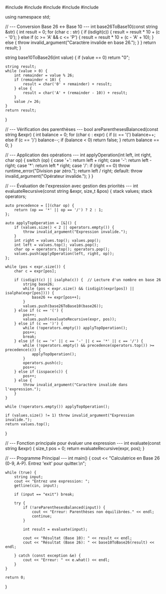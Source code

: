#include <iostream>
#include <stack>
#include <string>
#include <cctype>
#include <stdexcept>

using namespace std;

// --- Conversion Base 26 ↔ Base 10 ---
int base26ToBase10(const string &str) {
    int result = 0;
    for (char c : str) {
        if (isdigit(c)) {
            result = result * 10 + (c - '0');
        } else if (c >= 'A' && c <= 'P') {
            result = result * 10 + (c - 'A' + 10);
        } else {
            throw invalid_argument("Caractère invalide en base 26.");
        }
    }
    return result;
}

string base10ToBase26(int value) {
    if (value == 0) return "0";

    string result;
    while (value > 0) {
        int remainder = value % 26;
        if (remainder < 10) {
            result = char('0' + remainder) + result;
        } else {
            result = char('A' + (remainder - 10)) + result;
        }
        value /= 26;
    }
    return result;
}

// --- Vérification des parenthèses ---
bool areParenthesesBalanced(const string &expr) {
    int balance = 0;
    for (char c : expr) {
        if (c == '(') balance++;
        else if (c == ')') balance--;
        if (balance < 0) return false;
    }
    return balance == 0;
}

// --- Application des opérations ---
int applyOperation(int left, int right, char op) {
    switch (op) {
        case '+': return left + right;
        case '-': return left - right;
        case '*': return left * right;
        case '/':
            if (right == 0) throw runtime_error("Division par zéro.");
            return left / right;
        default: throw invalid_argument("Opérateur invalide.");
    }
}

// --- Évaluation de l'expression avec gestion des priorités ---
int evaluateRecursive(const string &expr, size_t &pos) {
    stack<int> values;
    stack<char> operators;

    auto precedence = [](char op) {
        return (op == '*' || op == '/') ? 2 : 1;
    };

    auto applyTopOperation = [&]() {
        if (values.size() < 2 || operators.empty()) {
            throw invalid_argument("Expression invalide.");
        }
        int right = values.top(); values.pop();
        int left = values.top(); values.pop();
        char op = operators.top(); operators.pop();
        values.push(applyOperation(left, right, op));
    };

    while (pos < expr.size()) {
        char c = expr[pos];

        if (isdigit(c) || isalpha(c)) {  // Lecture d'un nombre en base 26
            string base26;
            while (pos < expr.size() && (isdigit(expr[pos]) || isalpha(expr[pos]))) {
                base26 += expr[pos++];
            }
            values.push(base26ToBase10(base26));
        } else if (c == '(') {
            pos++;
            values.push(evaluateRecursive(expr, pos));
        } else if (c == ')') {
            while (!operators.empty()) applyTopOperation();
            pos++;
            break;
        } else if (c == '+' || c == '-' || c == '*' || c == '/') {
            while (!operators.empty() && precedence(operators.top()) >= precedence(c)) {
                applyTopOperation();
            }
            operators.push(c);
            pos++;
        } else if (isspace(c)) {
            pos++;
        } else {
            throw invalid_argument("Caractère invalide dans l'expression.");
        }
    }

    while (!operators.empty()) applyTopOperation();

    if (values.size() != 1) throw invalid_argument("Expression invalide.");
    return values.top();
}

// --- Fonction principale pour évaluer une expression ---
int evaluate(const string &expr) {
    size_t pos = 0;
    return evaluateRecursive(expr, pos);
}

// --- Programme Principal ---
int main() {
    cout << "Calculatrice en Base 26 (0-9, A-P). Entrez 'exit' pour quitter.\n";

    while (true) {
        string input;
        cout << "Entrez une expression: ";
        getline(cin, input);

        if (input == "exit") break;

        try {
            if (!areParenthesesBalanced(input)) {
                cout << "Erreur: Parenthèses non équilibrées." << endl;
                continue;
            }

            int result = evaluate(input);

            cout << "Résultat (Base 10): " << result << endl;
            cout << "Résultat (Base 26): " << base10ToBase26(result) << endl;

        } catch (const exception &e) {
            cout << "Erreur: " << e.what() << endl;
        }
    }

    return 0;
}
